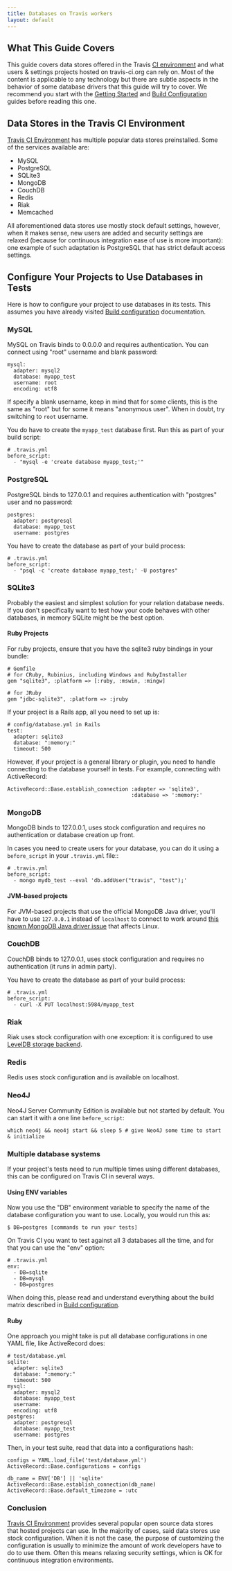 ```yaml
---
title: Databases on Travis workers
layout: default
---
```


## What This Guide Covers

This guide covers data stores offered in the Travis [CI environment](/docs/user/ci-environment/) and what users & settings projects hosted on travis-ci.org can rely on.
Most of the content is applicable to any technology but there are subtle aspects in the behavior of some database drivers that this guide will try to
cover. We recommend you start with the [Getting Started](/docs/user/getting-started/) and [Build Configuration](/docs/user/build-configuration/) guides before reading this one.


## Data Stores in the Travis CI Environment

[Travis CI Environment](/docs/user/ci-environment/) has multiple popular data stores preinstalled. Some of the services available are:

* MySQL
* PostgreSQL
* SQLite3
* MongoDB
* CouchDB
* Redis
* Riak
* Memcached

All aforementioned data stores use mostly stock default settings, however, when it makes sense, new users are added and security settings are relaxed
(because for continuous integration ease of use is more important): one example of such adaptation is PostgreSQL that has strict default access settings.


## Configure Your Projects to Use Databases in Tests

Here is how to configure your project to use databases in its tests. This assumes you have already visited [Build configuration](/docs/user/build-configuration/) documentation.

### MySQL

MySQL on Travis binds to 0.0.0.0 and requires authentication. You can connect using "root" username and blank password:

    mysql:
      adapter: mysql2
      database: myapp_test
      username: root
      encoding: utf8

If specify a blank username, keep in mind that for some clients, this is the same as "root" but for some it means "anonymous user". When in doubt,
try switching to `root` username.

You do have to create the `myapp_test` database first. Run this as part of your build script:

    # .travis.yml
    before_script:
      - "mysql -e 'create database myapp_test;'"


### PostgreSQL

PostgreSQL binds to 127.0.0.1 and requires authentication with "postgres" user and no password:

    postgres:
      adapter: postgresql
      database: myapp_test
      username: postgres

You have to create the database as part of your build process:

    # .travis.yml
    before_script:
      - "psql -c 'create database myapp_test;' -U postgres"


### SQLite3

Probably the easiest and simplest solution for your relation database needs. If you don't specifically want to test how your code behaves with other databases,
in memory SQLite might be the best option.

#### Ruby Projects

For ruby projects, ensure that you have the sqlite3 ruby bindings in your bundle:

    # Gemfile
    # for CRuby, Rubinius, including Windows and RubyInstaller
    gem "sqlite3", :platform => [:ruby, :mswin, :mingw]

    # for JRuby
    gem "jdbc-sqlite3", :platform => :jruby
    

If your project is a Rails app, all you need to set up is:

    # config/database.yml in Rails
    test:
      adapter: sqlite3
      database: ":memory:"
      timeout: 500

However, if your project is a general library or plugin, you need to handle connecting to the database yourself in tests. For example, connecting with ActiveRecord:

    ActiveRecord::Base.establish_connection :adapter => 'sqlite3',
                                            :database => ':memory:'


### MongoDB

MongoDB binds to 127.0.0.1, uses stock configuration and requires no authentication or database creation up front.

In cases you need to create users for your database, you can do it using a `before_script` in your `.travis.yml` file::

    # .travis.yml
    before_script:
      - mongo mydb_test --eval 'db.addUser("travis", "test");'


#### JVM-based projects

  For JVM-based projects that use the official MongoDB Java driver, you'll have to use `127.0.0.1` instead of `localhost` to connect
  to work around [this known MongoDB Java driver issue](https://jira.mongodb.org/browse/JAVA-249) that affects Linux.



### CouchDB

CouchDB binds to 127.0.0.1, uses stock configuration and requires no authentication (it runs in admin party).

You have to create the database as part of your build process:

    # .travis.yml
    before_script:
      - curl -X PUT localhost:5984/myapp_test


### Riak

Riak uses stock configuration with one exception: it is configured to use [LevelDB storage backend](http://wiki.basho.com/LevelDB.html).


### Redis

Redis uses stock configuration and is available on localhost.


### Neo4J

Neo4J Server Community Edition is available but not started by default. You can start it with a one line `before_script`:

    which neo4j && neo4j start && sleep 5 # give Neo4J some time to start & initialize



### Multiple database systems

If your project's tests need to run multiple times using different databases, this can be configured on Travis CI in several ways.

#### Using ENV variables

Now you use the "DB" environment variable to specify the name of the database configuration you want to use. Locally, you would run this as:

    $ DB=postgres [commands to run your tests]

On Travis CI you want to test against all 3 databases all the time, and for that you can use the "env" option:

    # .travis.yml
    env:
      - DB=sqlite
      - DB=mysql
      - DB=postgres

When doing this, please read and understand everything about the build matrix described in [Build configuration](/docs/user/build-configuration/).


#### Ruby

One approach you might take is put all database configurations in one YAML file, like ActiveRecord does:

    # test/database.yml
    sqlite:
      adapter: sqlite3
      database: ":memory:"
      timeout: 500
    mysql:
      adapter: mysql2
      database: myapp_test
      username: 
      encoding: utf8
    postgres:
      adapter: postgresql
      database: myapp_test
      username: postgres

Then, in your test suite, read that data into a configurations hash:

    configs = YAML.load_file('test/database.yml')
    ActiveRecord::Base.configurations = configs

    db_name = ENV['DB'] || 'sqlite'
    ActiveRecord::Base.establish_connection(db_name)
    ActiveRecord::Base.default_timezone = :utc


### Conclusion

[Travis CI Environment](/docs/user/ci-environment/) provides several popular open source data stores that hosted projects can use. In the majority of cases,
said data stores use stock configuration. When it is not the case, the purpose of customizing the configuration is usually
to minimize the amount of work developers have to do to use them. Often this means relaxing security settings, whicn is OK for
continuous integration environments.
